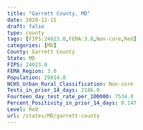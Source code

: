 ```yaml
---
title: "Garrett County, MD"
date: 2020-12-15
draft: false
type: county
tags: [FIPS:24023.0,FEMA:3.0,Non-core,Red]
categories: [MD]
County: Garrett County
State: MD
FIPS: 24023.0
FEMA_Region: 3.0
Population: 29014.0
NCHS_Urban_Rural_Classification: Non-core
Tests_in_prior_14_days: 2186.0
Fourteen_day_test_rate_per_100000: 7534.0
Percent_Positivity_in_prior_14_days: 0.147
Level: Red
url: /states/MD/garrett-county
---
```



